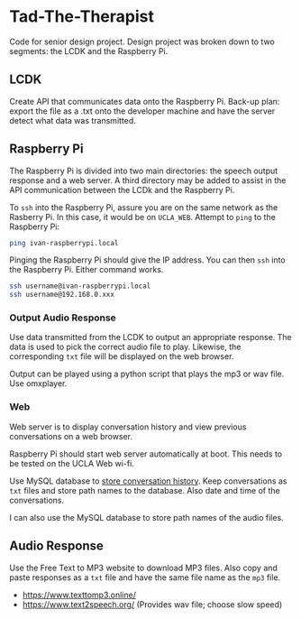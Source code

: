 # Tad-The-Therapist
Code for senior design project. Design project was broken down to
two segments\: the LCDK and the Raspberry Pi.

## LCDK
Create API that communicates data onto the Raspberry Pi.
Back-up plan: export the file as a .txt onto the developer machine
and have the server detect what data was transmitted.

## Raspberry Pi
The Raspberry Pi is divided into two main directories: the speech output response and a web server. A third directory may be added to assist in the API communication between the LCDk and the Raspberry Pi.

To `ssh` into the Raspberry Pi, assure you are on the same network as the Rasberry Pi. In this case, it would be on `UCLA_WEB`. Attempt to `ping` to the Raspberry Pi:
```bash
ping ivan-raspberrypi.local
```

Pinging the Raspberry Pi should give the IP address. You can then `ssh` into the Raspberry Pi. Either command works.
```bash
ssh username@ivan-raspberrypi.local
ssh username@192.168.0.xxx
```

### Output Audio Response
Use data transmitted from the LCDK to output an appropriate
response. The data is used to pick the correct audio file to
play. Likewise, the corresponding `txt` file will be displayed on
the web browser.

Output can be played using a python script that plays the mp3 or
wav file. Use omxplayer.

### Web
Web server is to display conversation history and view previous
conversations on a web browser.

Raspberry Pi should start web server automatically at boot. This
needs to be tested on the UCLA Web wi-fi.

Use MySQL database to [store conversation
history](https://stackoverflow.com/questions/6472233/can-i-store-images-in-mysql). Keep
conversations as `txt` files and store path names to the
database. Also date and time of the conversations.

I can also use the MySQL database to store path names of the audio
files.

## Audio Response
Use the Free Text to MP3 website to download MP3 files. Also copy and paste responses as a `txt` file and have the same file name as the `mp3` file.
* https://www.texttomp3.online/
* https://www.text2speech.org/ (Provides wav file; choose slow speed)
